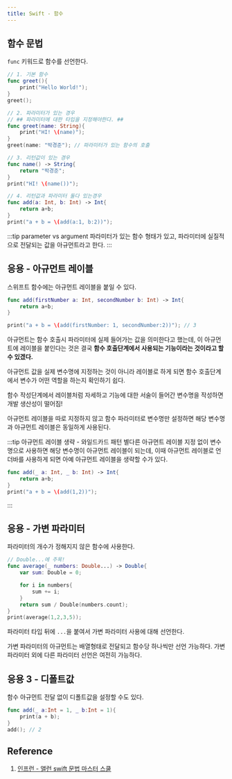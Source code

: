 ```yaml
---
title: Swift - 함수
---
```


## 함수 문법

`func` 키워드로 함수를 선언한다.

```swift
// 1. 기본 함수
func greet(){
    print("Hello World!");
}
greet();

// 2. 파라미터가 있는 경우
// ## 파라미터에 대한 타입을 지정해야한다. ##
func greet(name: String){
    print("HI! \(name)");
}
greet(name: "박경준"); // 파라미터가 있는 함수의 호출

// 3. 리턴값이 있는 경우
func name() -> String{
    return "박경준";
}
print("HI! \(name())");

// 4. 리턴값과 파라미터 둘다 있는경우
func add(a: Int, b: Int) -> Int{
    return a+b;
}
print("a + b = \(add(a:1, b:2))");
```

:::tip parameter vs argument
파라미터가 있는 함수 형태가 있고, 파라미터에 실질적으로 전달되는 값을 아규먼트라고 한다.
:::

## 응용 - 아규먼트 레이블

스위프트 함수에는 아규먼트 레이블을 붙일 수 있다.

```swift
func add(firstNumber a: Int, secondNumber b: Int) -> Int{
    return a+b;
}

print("a + b = \(add(firstNumber: 1, secondNumber:2))"); // 3
```

아규먼트는 함수 호출시 파라미터에 실제 들어가는 값을 의미한다고 했는데, 이 아규먼트에 레이블을 붙인다는 것은 결국 **함수 호출단계에서 사용되는 기능이라는 것이라고 할 수 있겠다.**

아규먼트 값을 실제 변수명에 지정하는 것이 아니라 레이블로 하게 되면 함수 호출단계에서 변수가 어떤 역할을 하는지 확인하기 쉽다.

함수 작성단계에서 레이블처럼 자세하고 기능에 대한 서술이 들어간 변수명을 작성하면 개발 생산성이 떨어짐!

아규먼트 레이블을 따로 지정하지 않고 함수 파라미터로 변수명만 설정하면 해당 변수명과 아규먼트 레이블은 동일하게 사용된다.

:::tip 아규먼트 레이블 생략 - 와일드카드 패턴
별다른 아규먼트 레이블 지정 없이 변수명으로 사용하면 해당 변수명이 아규먼트 레이블이 되는데, 이때 아규먼트 레이블로 언더바를 사용하게 되면 아예 아규먼트 레이블을 생략할 수가 있다.

```swift
func add(_ a: Int, _ b: Int) -> Int{
    return a+b;
}
print("a + b = \(add(1,2))");
```

:::

## 응용 - 가변 파라미터

파라미터의 개수가 정해지지 않은 함수에 사용한다.

```swift
// Double...에 주목!
func average(_ numbers: Double...) -> Double{
    var sum: Double = 0;

    for i in numbers{
        sum += i;
    }
    return sum / Double(numbers.count);
}
print(average(1,2,3,5));
```

파라미터 타입 뒤에 `...`을 붙여서 가변 파라미터 사용에 대해 선언한다.

가변 파라미터의 아규먼트는 배열형태로 전달되고 함수당 하나씩만 선언 가능하다. 가변파라미터 외에 다른 파라미터 선언은 여전히 가능하다.

## 응용 3 - 디폴트값

함수 아규먼트 전달 없이 디폴트값을 설정할 수도 있다.

```swift
func add(_ a:Int = 1, _ b:Int = 1){
    print(a + b);
}
add(); // 2
```

## Reference

1. [인프런 - 앨런 swift 문법 마스터 스쿨](https://www.inflearn.com/course/%EC%8A%A4%EC%9C%84%ED%94%84%ED%8A%B8-%EB%AC%B8%EB%B2%95-%EB%A7%88%EC%8A%A4%ED%84%B0-%EC%8A%A4%EC%BF%A8/dashboard)
